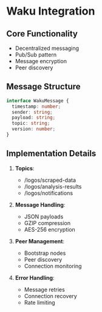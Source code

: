 # Waku Integration

## Core Functionality

- Decentralized messaging
- Pub/Sub pattern
- Message encryption
- Peer discovery

## Message Structure

```typescript
interface WakuMessage {
  timestamp: number;
  sender: string;
  payload: string;
  topic: string;
  version: number;
}
```

## Implementation Details

1. **Topics**:

   - /logos/scraped-data
   - /logos/analysis-results
   - /logos/notifications

2. **Message Handling**:

   - JSON payloads
   - GZIP compression
   - AES-256 encryption

3. **Peer Management**:

   - Bootstrap nodes
   - Peer discovery
   - Connection monitoring

4. **Error Handling**:
   - Message retries
   - Connection recovery
   - Rate limiting
